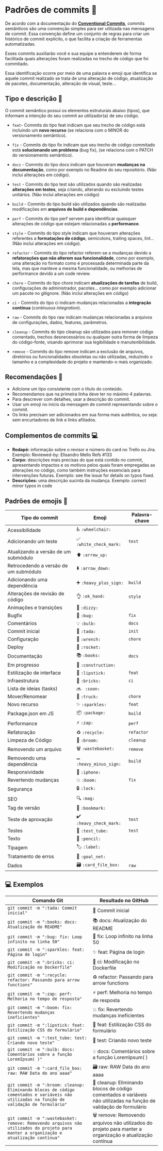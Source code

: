 # Padrões de commits 📜

De acordo com a documentação do **[Conventional Commits](https://www.conventionalcommits.org/pt-br)**, commits semânticos são uma convenção simples para ser utilizada nas mensagens de commit. Essa convenção define um conjunto de regras para criar um histórico de commit explícito, o que facilita a criação de ferramentas automatizadas.

Esses commits auxiliarão você e sua equipe a entenderem de forma facilitada quais alterações foram realizadas no trecho de código que foi commitado.

Essa identificação ocorre por meio de uma palavra e emoji que identifica se aquele commit realizado se trata de uma alteração de código, atualização de pacotes, documentação, alteração de visual, teste...

## Tipo e descrição 🦄

O commit semântico possui os elementos estruturais abaixo (tipos), que informam a intenção do seu commit ao utilizador(a) de seu código.

- `feat`- Commits do tipo feat indicam que seu trecho de código está incluindo um **novo recurso** (se relaciona com o MINOR do versionamento semântico).

- `fix` - Commits do tipo fix indicam que seu trecho de código commitado está **solucionando um problema** (bug fix), (se relaciona com o PATCH do versionamento semântico).

- `docs` - Commits do tipo docs indicam que houveram **mudanças na documentação**, como por exemplo no Readme do seu repositório. (Não inclui alterações em código).

- `test` - Commits do tipo test são utilizados quando são realizadas **alterações em testes**, seja criando, alterando ou excluindo testes unitários. (Não inclui alterações em código)

- `build` - Commits do tipo build são utilizados quando são realizadas modificações em **arquivos de build e dependências**.

- `perf` - Commits do tipo perf servem para identificar quaisquer alterações de código que estejam relacionadas a **performance**.

- `style` - Commits do tipo style indicam que houveram alterações referentes a **formatações de código**, semicolons, trailing spaces, lint... (Não inclui alterações em código).

- `refactor` - Commits do tipo refactor referem-se a mudanças devido a **refatorações que não alterem sua funcionalidade**, como por exemplo, uma alteração no formato como é processada determinada parte da tela, mas que manteve a mesma funcionalidade, ou melhorias de performance devido a um code review.

- `chore` - Commits do tipo chore indicam **atualizações de tarefas** de build, configurações de administrador, pacotes... como por exemplo adicionar um pacote no gitignore. (Não inclui alterações em código)

- `ci` - Commits do tipo ci indicam mudanças relacionadas a **integração contínua** (_continuous integration_).

- `raw` - Commits do tipo raw indicam mudanças relacionadas a arquivos de configurações, dados, features, parâmetros.

- `cleanup` - Commits do tipo cleanup são utilizados para remover código comentado, trechos desnecessários ou qualquer outra forma de limpeza do código-fonte, visando aprimorar sua legibilidade e manutenibilidade.

- `remove` - Commits do tipo remove indicam a exclusão de arquivos, diretórios ou funcionalidades obsoletas ou não utilizadas, reduzindo o tamanho e a complexidade do projeto e mantendo-o mais organizado.

## Recomendações 🎉

- Adicione um tipo consistente com o título do conteúdo.
- Recomendamos que na primeira linha deve ter no máximo 4 palavras.
- Para descrever com detalhes, usar a descrição do commit.
- Usar um emoji no início da mensagem de commit representando sobre o commit.
- Os links precisam ser adicionados em sua forma mais autêntica, ou seja: sem encurtadores de link e links afiliados.

## Complementos de commits 💻

- **Rodapé:** informação sobre o revisor e número do card no Trello ou Jira. Exemplo: Reviewed-by: Elisandro Mello Refs #133
- **Corpo:** descrições mais precisas do que está contido no commit, apresentando impactos e os motivos pelos quais foram empregadas as alterações no código, como também instruções essenciais para intervenções futuras. Exemplo: see the issue for details on typos fixed.
- **Descrições:** uma descrição sucinta da mudança. Exemplo: correct minor typos in code

## Padrões de emojis 💈

<table>
    <thead>
        <tr>
            <th>Tipo do commit</th>
            <th>Emoji</th>
            <th>Palavra-chave</th>
        </tr>
    </thead>
 <tbody>
        <tr>
            <td>Acessibilidade</td>
            <td>♿ <code>:wheelchair:</code></td>
            <td></td>
        </tr>
        <tr>
            <td>Adicionando um teste</td>
            <td>✅ <code>:white_check_mark:</code></td>
            <td><code>test</code></td>
        </tr>
        <tr>
            <td>Atualizando a versão de um submódulo</td>
            <td>⬆️ <code>:arrow_up:</code></td>
            <td></td>
        </tr>
        <tr>
            <td>Retrocedendo a versão de um submódulo</td>
            <td>⬇️ <code>:arrow_down:</code></td>
            <td></td>
        </tr>
        <tr>
            <td>Adicionando uma dependência</td>
            <td>➕ <code>:heavy_plus_sign:</code></td>
            <td><code>build</code></td>
        </tr>
        <tr>
            <td>Alterações de revisão de código</td>
            <td>👌 <code>:ok_hand:</code></td>
            <td><code>style</code></td>
        </tr>
        <tr>
            <td>Animações e transições</td>
            <td>💫 <code>:dizzy:</code></td>
            <td></td>
        </tr>
        <tr>
            <td>Bugfix</td>
            <td>🐛 <code>:bug:</code></td>
            <td><code>fix</code></td>
        </tr>
        <tr>
            <td>Comentários</td>
            <td>💡 <code>:bulb:</code></td>
            <td><code>docs</code></td>
        </tr>
        <tr>
            <td>Commit inicial</td>
            <td>🎉 <code>:tada:</code></td>
            <td><code>init</code></td>
        </tr>
        <tr>
            <td>Configuração</td>
            <td>🔧 <code>:wrench:</code></td>
            <td><code>chore</code></td>
        </tr>
        <tr>
            <td>Deploy</td>
            <td>🚀 <code>:rocket:</code></td>
            <td></td>
        </tr>
        <tr>
            <td>Documentação</td>
            <td>📚 <code>:books:</code></td>
            <td><code>docs</code></td>
        </tr>
        <tr>
            <td>Em progresso</td>
            <td>🚧 <code>:construction:</code></td>
            <td></td>
        </tr>
        <tr>
            <td>Estilização de interface</td>
            <td>💄 <code>:lipstick:</code></td>
            <td><code>feat</code></td>
        </tr>
        <tr>
            <td>Infraestrutura</td>
            <td>🧱 <code>:bricks:</code></td>
            <td><code>ci</code></td>
        </tr>
        <tr>
            <td>Lista de ideias (tasks)</td>
            <td>🔜 <code> :soon: </code></td>
            <td></td>
        </tr>
        <tr>
            <td>Mover/Renomear</td>
            <td>🚚 <code>:truck:</code></td>
            <td><code>chore</code></td>
        </tr>
        <tr>
            <td>Novo recurso</td>
            <td>✨ <code>:sparkles:</code></td>
            <td><code>feat</code></td>
        </tr>
        <tr>
            <td>Package.json em JS</td>
            <td>📦 <code>:package:</code></td>
            <td><code>build</code></td>
        </tr>
        <tr>
            <td>Performance</td>
            <td>⚡ <code>:zap:</code></td>
            <td><code>perf</code></td>
        </tr>
        <tr>
                <td>Refatoração</td>
                <td>♻️ <code>:recycle:</code></td>
                <td><code>refactor</code></td>
        </tr>
        <tr>
            <td>Limpeza de Código</td>
            <td>🧹 <code>:broom:</code></td>
            <td><code>cleanup</code></td>
        </tr>
        <tr>
            <td>Removendo um arquivo</td>
            <td>🗑️ <code>:wastebasket:</code></td>
            <td><code>remove</code></td>
        </tr>
        <tr>
            <td>Removendo uma dependência</td>
            <td>➖ <code>:heavy_minus_sign:</code></td>
            <td><code>build</code></td>
        </tr>
        <tr>
            <td>Responsividade</td>
            <td>📱 <code>:iphone:</code></td>
            <td></td>
        </tr>
        <tr>
            <td>Revertendo mudanças</td>
            <td>💥 <code>:boom:</code></td>
            <td><code>fix</code></td>
        </tr>
        <tr>
            <td>Segurança</td>
            <td>🔒️ <code>:lock:</code></td>
            <td></td>
        </tr>
        <tr>
            <td>SEO</td>
            <td>🔍️ <code>:mag:</code></td>
            <td></td>
        </tr>
        <tr>
            <td>Tag de versão</td>
            <td>🔖 <code>:bookmark:</code></td>
            <td></td>
        </tr>
        <tr>
            <td>Teste de aprovação</td>
            <td>✔️ <code>:heavy_check_mark:</code></td>
            <td><code>test</code></td>
        </tr>
        <tr>
            <td>Testes</td>
            <td>🧪 <code>:test_tube:</code></td>
            <td><code>test</code></td>
        </tr>
        <tr>
            <td>Texto</td>
            <td>📝 <code>:pencil:</code></td>
            <td></td>
        </tr>
        <tr>
            <td>Tipagem</td>
            <td>🏷️ <code>:label:</code></td>
            <td></td>
        </tr>
        <tr>
            <td>Tratamento de erros</td>
            <td>🥅 <code>:goal_net:</code></td>
            <td></td>
        </tr>
        <tr>
            <td>Dados</td>
            <td>🗃️ <code>:card_file_box:</code></td>
            <td><code>raw</code></td>
        </tr>
    </tbody>
</table>

## 💻 Exemplos

<table>
    <thead>
        <tr>
            <th>Comando Git</th>
            <th>Resultado no GitHub</th>
        </tr>
    </thead>
 <tbody>
        <tr>
            <td>
                <code>git commit -m ":tada: Commit inicial"</code>
            </td>
            <td>🎉 Commit inicial</td>
        </tr>
        <tr>
            <td>
                <code>git commit -m ":books: docs: Atualização do README"</code>
            </td>
            <td>📚 docs: Atualização do README</td>
        </tr>
        <tr>
            <td>
                <code>git commit -m ":bug: fix: Loop infinito na linha 50"</code>
            </td>
            <td>🐛 fix: Loop infinito na linha 50</td>
        </tr>
        <tr>
            <td>
                <code>git commit -m ":sparkles: feat: Página de login"</code>
            </td>
            <td>✨ feat: Página de login</td>
        </tr>
        <tr>
            <td>
                <code>git commit -m ":bricks: ci: Modificação no Dockerfile"</code>
            </td>
            <td>🧱 ci: Modificação no Dockerfile</td>
        </tr>
        <tr>
            <td>
                <code>git commit -m ":recycle: refactor: Passando para arrow functions"</code>
            </td>
            <td>♻️ refactor: Passando para arrow functions</td>
        </tr>
        <tr>
            <td>
                <code>git commit -m ":zap: perf: Melhoria no tempo de resposta"</code>
            </td>
            <td>⚡ perf: Melhoria no tempo de resposta</td>
        </tr>
        <tr>
            <td>
                <code>git commit -m ":boom: fix: Revertendo mudanças ineficientes"</code>
            </td>
            <td>💥 fix: Revertendo mudanças ineficientes</td>
        </tr>
        <tr>
            <td>
                <code>git commit -m ":lipstick: feat: Estilização CSS do formulário"</code>
            </td>
            <td>💄 feat: Estilização CSS do formulário</td>
        </tr>
        <tr>
            <td>
                <code>git commit -m ":test_tube: test: Criando novo teste"</code>
            </td>
            <td>🧪 test: Criando novo teste</td>
        </tr>
        <tr>
            <td>
                <code>git commit -m ":bulb: docs: Comentários sobre a função LoremIpsum( )"</code>
            </td>
            <td>💡 docs: Comentários sobre a função LoremIpsum( )</td>
        </tr>
        <tr>
            <td>
                <code>git commit -m ":card_file_box: raw: RAW Data do ano aaaa"</code>
            </td>
            <td>🗃️ raw: RAW Data do ano aaaa</td>
        </tr>
        <tr>
            <td>
                <code>git commit -m ":broom: cleanup: Eliminando blocos de código comentados e variáveis não utilizadas na função de validação de formulário"</code>
            </td>
            <td>🧹 cleanup: Eliminando blocos de código comentados e variáveis não utilizadas na função de validação de formulário</td>
        </tr>
        <tr>
            <td>
                <code>git commit -m ":wastebasket: remove: Removendo arquivos não utilizados do projeto para manter a organização e atualização contínua"</code>
            </td>
            <td>🗑️ remove: Removendo arquivos não utilizados do projeto para manter a organização e atualização contínua</td>
        </tr>
    </tbody>
</table>
